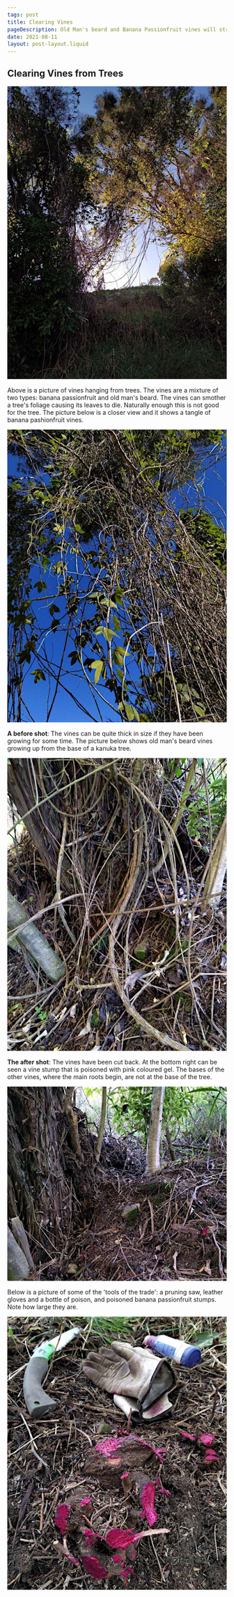 ```yaml
---
tags: post
title: Clearing Vines
pageDescription: Old Man's beard and Banana Passionfruit vines will strangle trees if left to grow. Killing them by cutting and poisoning is an effective solution.
date: 2021-08-11
layout: post-layout.liquid
---
```


## Clearing Vines from Trees

![Picture of passionfruit vines hanging from trees](/assets/images/news/clearing-vines/vines-climbing-trees.jpg)

Above is a picture of vines hanging from trees. The vines are a mixture of two types: banana passionfruit and old man's beard. The vines can smother a tree's foliage causing its leaves to die. Naturally enough this is not good for the tree. The picture below is a closer view and it shows a tangle of banana pashionfruit vines. 

![Aother picture of passionfruit vines hanging from trees](/assets/images/news/clearing-vines/vines-climbing-trees-closeup.jpg)

**A before shot**: The vines can be quite thick in size if they have been growing for some time. The picture below shows old man's beard vines growing up from the base of a kanuka tree.

![Picture of old man's beard vines growing up from the base of a kanuka tree](/assets/images/news/clearing-vines/vines-at-base-of-tree.jpg)

**The after shot**: The vines have been cut back. At the bottom right can be seen a vine stump that is poisoned with pink coloured gel. The bases of the other vines, where the main roots begin, are not at the base of the tree.

![Picture of the base of a kanuka tree that is clear of vines](/assets/images/news/clearing-vines/cleared-base-of-tree.jpg)

Below is a picture of some of the 'tools of the trade': a pruning saw, leather gloves and a bottle of poison, and poisoned banana passionfruit stumps. Note how large they are.

![Picture of a pruning saw, leather gloves, a bottle of poison and poisoned banana passionfruit stumps](/assets/images/news/clearing-vines/poisoned-stumps.jpg)

